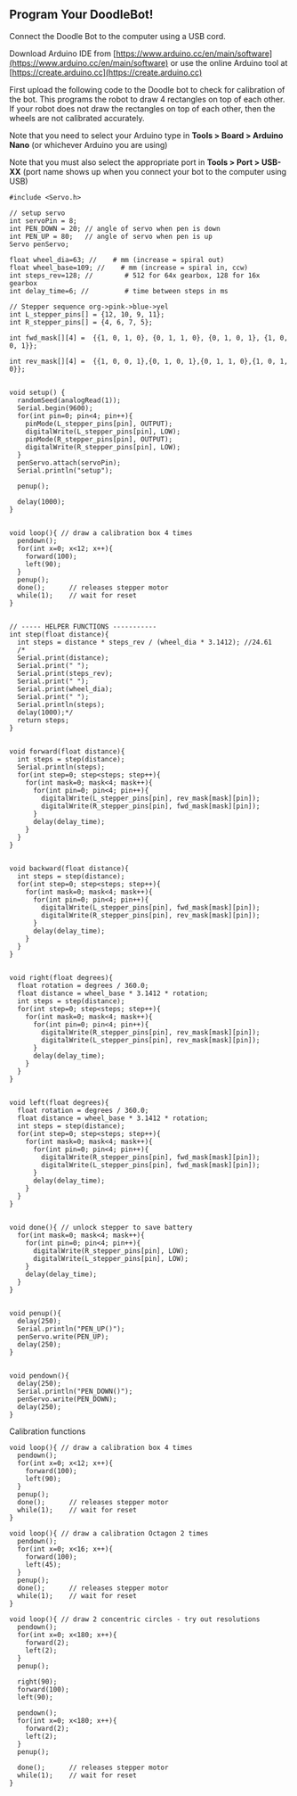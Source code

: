 ## Program Your DoodleBot!

Connect the Doodle Bot to the computer using a USB cord. 

Download Arduino IDE from [https://www.arduino.cc/en/main/software](https://www.arduino.cc/en/main/software)  or use the online Arduino tool at [https://create.arduino.cc](https://create.arduino.cc) 

First upload the following code to the Doodle bot to check for calibration of the bot. This programs the robot to draw 4 rectangles on top of each other. If your robot does not draw the rectangles on top of each other, then the wheels are not calibrated accurately. 

Note that you need to select your Arduino type in **Tools > Board > Arduino Nano** (or whichever Arduino you are using) 

Note that you must also select the appropriate port in **Tools > Port > USB-XX** (port name shows up when you connect your bot to the computer using USB)

```
#include <Servo.h>

// setup servo
int servoPin = 8;
int PEN_DOWN = 20; // angle of servo when pen is down
int PEN_UP = 80;   // angle of servo when pen is up
Servo penServo;

float wheel_dia=63; //    # mm (increase = spiral out)
float wheel_base=109; //    # mm (increase = spiral in, ccw) 
int steps_rev=128; //        # 512 for 64x gearbox, 128 for 16x gearbox
int delay_time=6; //         # time between steps in ms

// Stepper sequence org->pink->blue->yel
int L_stepper_pins[] = {12, 10, 9, 11};
int R_stepper_pins[] = {4, 6, 7, 5};

int fwd_mask[][4] =  {{1, 0, 1, 0}, {0, 1, 1, 0}, {0, 1, 0, 1}, {1, 0, 0, 1}};

int rev_mask[][4] =  {{1, 0, 0, 1},{0, 1, 0, 1},{0, 1, 1, 0},{1, 0, 1, 0}};


void setup() {
  randomSeed(analogRead(1)); 
  Serial.begin(9600);
  for(int pin=0; pin<4; pin++){
    pinMode(L_stepper_pins[pin], OUTPUT);
    digitalWrite(L_stepper_pins[pin], LOW);
    pinMode(R_stepper_pins[pin], OUTPUT);
    digitalWrite(R_stepper_pins[pin], LOW);
  }
  penServo.attach(servoPin);
  Serial.println("setup");
  
  penup();
  
  delay(1000);
}


void loop(){ // draw a calibration box 4 times
  pendown();
  for(int x=0; x<12; x++){
    forward(100);
    left(90);
  }
  penup();
  done();      // releases stepper motor
  while(1);    // wait for reset
}


// ----- HELPER FUNCTIONS -----------
int step(float distance){
  int steps = distance * steps_rev / (wheel_dia * 3.1412); //24.61
  /*
  Serial.print(distance);
  Serial.print(" ");
  Serial.print(steps_rev);
  Serial.print(" ");  
  Serial.print(wheel_dia);
  Serial.print(" ");  
  Serial.println(steps);
  delay(1000);*/
  return steps;  
}


void forward(float distance){
  int steps = step(distance);
  Serial.println(steps);
  for(int step=0; step<steps; step++){
    for(int mask=0; mask<4; mask++){
      for(int pin=0; pin<4; pin++){
        digitalWrite(L_stepper_pins[pin], rev_mask[mask][pin]);
        digitalWrite(R_stepper_pins[pin], fwd_mask[mask][pin]);
      }
      delay(delay_time);
    } 
  }
}


void backward(float distance){
  int steps = step(distance);
  for(int step=0; step<steps; step++){
    for(int mask=0; mask<4; mask++){
      for(int pin=0; pin<4; pin++){
        digitalWrite(L_stepper_pins[pin], fwd_mask[mask][pin]);
        digitalWrite(R_stepper_pins[pin], rev_mask[mask][pin]);
      }
      delay(delay_time);
    } 
  }
}


void right(float degrees){
  float rotation = degrees / 360.0;
  float distance = wheel_base * 3.1412 * rotation;
  int steps = step(distance);
  for(int step=0; step<steps; step++){
    for(int mask=0; mask<4; mask++){
      for(int pin=0; pin<4; pin++){
        digitalWrite(R_stepper_pins[pin], rev_mask[mask][pin]);
        digitalWrite(L_stepper_pins[pin], rev_mask[mask][pin]);
      }
      delay(delay_time);
    } 
  }   
}


void left(float degrees){
  float rotation = degrees / 360.0;
  float distance = wheel_base * 3.1412 * rotation;
  int steps = step(distance);
  for(int step=0; step<steps; step++){
    for(int mask=0; mask<4; mask++){
      for(int pin=0; pin<4; pin++){
        digitalWrite(R_stepper_pins[pin], fwd_mask[mask][pin]);
        digitalWrite(L_stepper_pins[pin], fwd_mask[mask][pin]);
      }
      delay(delay_time);
    } 
  }   
}


void done(){ // unlock stepper to save battery
  for(int mask=0; mask<4; mask++){
    for(int pin=0; pin<4; pin++){
      digitalWrite(R_stepper_pins[pin], LOW);
      digitalWrite(L_stepper_pins[pin], LOW);
    }
    delay(delay_time);
  }
}


void penup(){
  delay(250);
  Serial.println("PEN_UP()");
  penServo.write(PEN_UP);
  delay(250);
}


void pendown(){
  delay(250);  
  Serial.println("PEN_DOWN()");
  penServo.write(PEN_DOWN);
  delay(250);
}

```

Calibration functions 

```
void loop(){ // draw a calibration box 4 times
  pendown();
  for(int x=0; x<12; x++){
    forward(100);
    left(90);
  }
  penup();
  done();      // releases stepper motor
  while(1);    // wait for reset
}
```

```
void loop(){ // draw a calibration Octagon 2 times
  pendown();
  for(int x=0; x<16; x++){
    forward(100);
    left(45);
  }
  penup();
  done();      // releases stepper motor
  while(1);    // wait for reset
}
```

```
void loop(){ // draw 2 concentric circles - try out resolutions
  pendown();
  for(int x=0; x<180; x++){
    forward(2);
    left(2);
  }
  penup();

  right(90);
  forward(100);
  left(90);

  pendown();
  for(int x=0; x<180; x++){
    forward(2);
    left(2);
  }
  penup();

  done();      // releases stepper motor
  while(1);    // wait for reset
}
```










